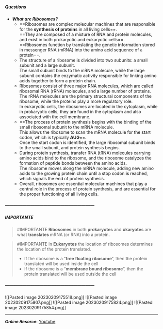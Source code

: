 ##### Questions
- ***What are Ribosomes?***
	- ==Ribosomes are complex molecular machines that are responsible for the **synthesis of proteins** in all living cells==. <br>==They are composed of a mixture of RNA and protein molecules, and exist in both prokaryotic and eukaryotic cells==. <br>==Ribosomes function by translating the genetic information stored in messenger RNA (mRNA) into the amino acid sequence of a protein==.
	- The structure of a ribosome is divided into two subunits: a small subunit and a large subunit. <br>The small subunit binds to the mRNA molecule, while the large subunit contains the enzymatic activity responsible for linking amino acids together to form a protein chain.
	- Ribosomes consist of three major RNA molecules, which are called ribosomal RNA (rRNA) molecules, and a large number of proteins. <br>The rRNA molecules are the primary structural components of the ribosome, while the proteins play a more regulatory role. <br>In eukaryotic cells, the ribosomes are located in the cytoplasm, while in prokaryotic cells, they are found in the cytoplasm and also associated with the cell membrane.
	- ==The process of protein synthesis begins with the binding of the small ribosomal subunit to the mRNA molecule. <br>This allows the ribosome to scan the mRNA molecule for the start codon, which is typically **AUG**==. <br>Once the start codon is identified, the large ribosomal subunit binds to the small subunit, and protein synthesis begins.
	- During protein synthesis, transfer RNA (tRNA) molecules carrying amino acids bind to the ribosome, and the ribosome catalyzes the formation of peptide bonds between the amino acids. <br>The ribosome moves along the mRNA molecule, adding new amino acids to the growing protein chain until a stop codon is reached, which signals the end of protein synthesis.
	- Overall, ribosomes are essential molecular machines that play a central role in the process of protein synthesis, and are essential for the proper functioning of all living cells.

##### —————————————————————
##### IMPORTANTE
> #IMPORTANTE **Ribosomes** in both **prokaryotes** and **ukaryotes** are what **translates** mRNA (or RNA) into a protein.

> #IMPORTANTE In **Eukaryotes** the location of ribosomes determines the location of the protein translated.
> - If the ribosome is a “**free floating ribosome**”, then the protein translated will be used inside the cell
> - If the ribosome is a “**membrane bound ribosome**”, then the protein translated will be used outside the cell

##### —————————————————————
![[Pasted image 20230209175518.png]]
![[Pasted image 20230209175807.png]]
![[Pasted image 20230209175824.png]]
![[Pasted image 20230209175854.png]]

---
***Online Resorce***: [Youtube](https://www.youtube.com/watch?v=WjnUJusSYAo&t=4s)